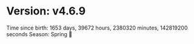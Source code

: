 # Version: v4.6.9
Time since birth: 1653 days, 39672 hours, 2380320 minutes, 142819200 seconds
Season: Spring 🌸
